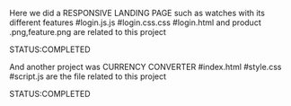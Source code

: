 Here we did a RESPONSIVE LANDING PAGE
such as watches with its different features 
#login.js.js
#login.css.css
#login.html 
and product .png,feature.png are related to this project



STATUS:COMPLETED




And another project was CURRENCY CONVERTER 
#index.html
#style.css
#script.js
are the file related to this project




STATUS:COMPLETED
